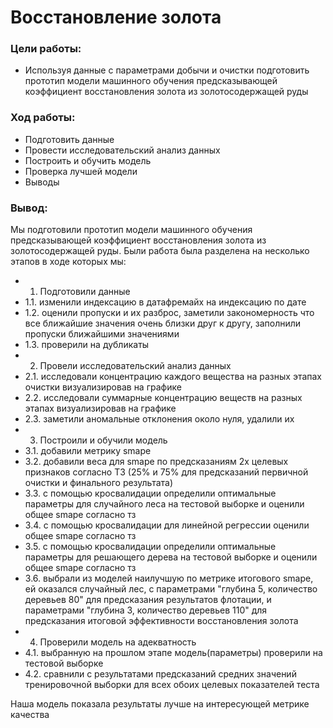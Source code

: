 # Восстановление золота

### Цели работы:
* Используя данные с параметрами добычи и очистки подготовить прототип модели машинного обучения предсказывающей коэффициент восстановления золота из золотосодержащей руды

### Ход работы:

* Подготовить данные
* Провести исследовательский анализ данных
* Построить и обучить модель
* Проверка лучшей модели
* Выводы

### Вывод:
  Мы подготовили прототип модели машинного обучения предсказывающей коэффициент восстановления золота из золотосодержащей руды. 
Были работа была разделена на несколько этапов в ходе которых мы:

* 1. Подготовили данные
* 1.1. изменили индексацию в датафремайх на индексацию по дате
* 1.2. оценили пропуски и их разброс, заметили закономерность что все ближайшие значения очень близки друг к другу, заполнили пропуски ближайшими значениями
* 1.3. проверили на дубликаты
* 2. Провели исследовательский анализ данных
* 2.1. исследовали концентрацию каждого вещества на разных этапах очистки визуализировав на графике
* 2.2. исследовали суммарные концентрацию веществ на разных этапах визуализировав на графике
* 2.3. заметили аномальные отклонения около нуля, удалили их
* 3. Построили и обучили модель
* 3.1. добавили метрику smape
* 3.2. добавили веса для smape по предсказаниям 2х целевых признаков согласно ТЗ (25% и 75% для предсказаний первичной очистки и финального результата)
* 3.3. с помощью кросвалидации определили оптимальные параметры для случайного леса на тестовой выборке и оценили общее smape согласно тз
* 3.4. с помощью кросвалидации для линейной регрессии оценили общее smape согласно тз
* 3.5. с помощью кросвалидации определили оптимальные параметры для решающего дерева на тестовой выборке и оценили общее smape согласно тз
* 3.6. выбрали из моделей наилучшую по метрике итогового smape, ей оказался случайный лес, с параметрами "глубина 5, количество деревьев 80" для предсказания результатов флотации, и параметрами "глубина 3, количество деревьев 110" для предсказания итоговой эффективности восстановления золота
* 4. Проверили модель на адекватность
* 4.1. выбранную на прошлом этапе модель(параметры) проверили на тестовой выборке
* 4.2. сравнили с результатами предсказаний средних значений тренировочной выборки для всех обоих целевых показателей теста


Наша модель показала результаты лучше на интересующей метрике качества
